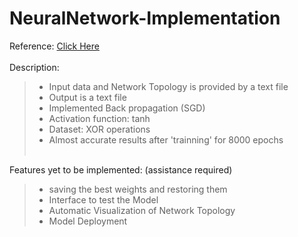 # NeuralNetwork-Implementation
Reference: <a href="https://millermattson.com/dave/?p=54" target="_blank">Click Here</a>
<br><br>
Description:
> - Input data and Network Topology is provided by a text file<br>
> - Output is a text file<br>
> - Implemented Back propagation (SGD)<br>
> - Activation function: tanh<br>
> - Dataset: XOR operations<br>
> - Almost accurate results after 'trainning' for 8000 epochs
<br><br>

Features yet to be implemented: (assistance required)
> - saving the best weights and restoring them<br>
> - Interface to test the Model<br>
> - Automatic Visualization of Network Topology<br>
> - Model Deployment<br>
